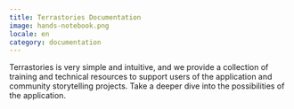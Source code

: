 ```yaml
---
title: Terrastories Documentation
image: hands-notebook.png
locale: en
category: documentation
---
```


Terrastories is very simple and intuitive, and we provide a collection of training and technical resources to support users of the application and community storytelling projects. Take a deeper dive into the possibilities of the application.

<app-button :color="true" localUrl=":8086/all/https://docs.terrastories.app" text="Read documentation"></app-button>
